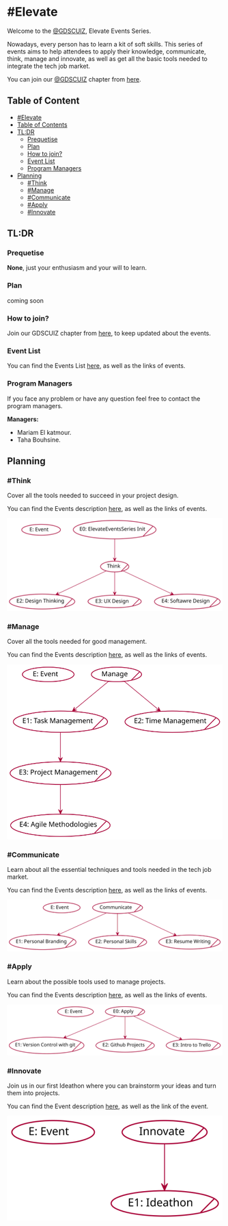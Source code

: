 # #Elevate

Welcome to the [@GDSCUIZ](https://gdsc.community.dev/university-of-ibn-zohr/), Elevate Events Series.

Nowadays, every person has to learn a kit of soft skills. This series of events aims to help attendees to apply their knowledge, communicate, think, manage and innovate, as well as get all the basic tools needed to integrate the tech job market.

You can join our [@GDSCUIZ](https://gdsc.community.dev/university-of-ibn-zohr/) chapter from [here](https://gdsc.community.dev/university-of-ibn-zohr/).

## Table of Content

  - [#Elevate](#Elevate)
  - [Table of Contents](#table-of-contents)
  - [TL:DR](#tldr)
    - [Prequetise](#prequetise)
    - [Plan](#plan)
    - [How to join?](#how-to-join)
    - [Event List](#event-list)
    - [Program Managers](#program-managers)
  - [Planning](#planning)
    - [#Think](#think)
    - [#Manage](#manage)
    - [#Communicate](#communicate)
    - [#Apply](#apply)
    - [#Innovate](#innovate)
    
    

## TL:DR

### Prequetise

**None**, just your enthusiasm and your will to learn.

### Plan

  coming soon

### How to join?

Join our GDSCUIZ chapter from  [here](https://gdsc.community.dev/university-of-ibn-zohr/), to keep updated about the events.

### Event List


You can find the Events List [here](https://gdscuiz.github.io/elevate/events_list/), as well as the links of events.


### Program Managers

If you face any problem or have any question feel free to contact the program managers.

**Managers:**

- Mariam El katmour.
- Taha Bouhsine. 

## Planning
 
### #Think

Cover all the tools needed to succeed in your project design.

You can find the Events description [here](https://gdscuiz.github.io/elevate/events/think/), as well as the links of events.


![think](out/puml/think_roadmap/Think.svg)

### #Manage

Cover all the tools needed for good management.

You can find the Events description [here](https://gdscuiz.github.io/elevate/events/manage/), as well as the links of events.

![manage](out/puml/manage_roadmap/Manage.svg)

### #Communicate

Learn about all the essential techniques and tools needed in the tech job market.

You can find the Events description [here](https://gdscuiz.github.io/elevate/events/communicate/), as well as the links of events.

![communicate](out/puml/communicate_roadmap/Communicate.svg)

### #Apply

Learn about the possible tools used to manage projects.

You can find the Events description [here](https://gdscuiz.github.io/elevate/events/apply/), as well as the links of events.


![apply](out/puml/apply_roadmap/Apply.svg)

### #Innovate

Join us in our first Ideathon where you can brainstorm your ideas and turn them into projects.

You can find the Event description [here](https://gdscuiz.github.io/elevate/events/innovate/), as well as the link of the event.

![innovate](out/puml/innovate_roadmap/Innovate.svg)


  
